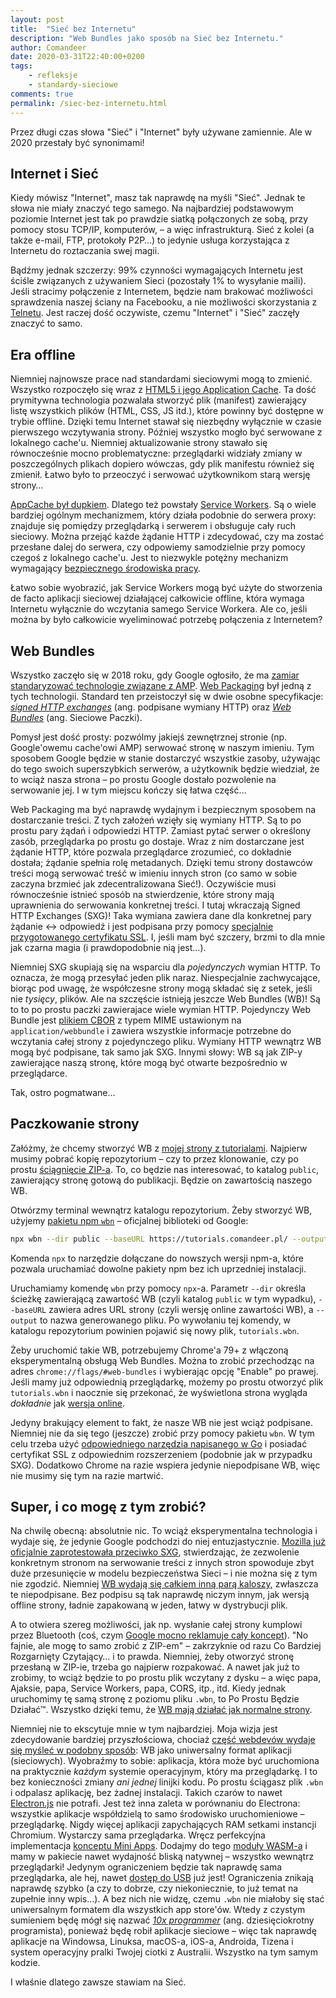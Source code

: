 ```yaml
---
layout: post
title:  "Sieć bez Internetu"
description: "Web Bundles jako sposób na Sieć bez Internetu."
author: Comandeer
date: 2020-03-31T22:40:00+0200
tags:
    - refleksje
    - standardy-sieciowe
comments: true
permalink: /siec-bez-internetu.html
---
```


Przez długi czas słowa "Sieć" i "Internet" były używane zamiennie. Ale w 2020 przestały być synonimami!<!--more-->

## Internet i Sieć

Kiedy mówisz "Internet", masz tak naprawdę na myśli "Sieć". Jednak te słowa nie miały znaczyć tego samego. Na najbardziej podstawowym poziomie Internet jest tak po prawdzie siatką połączonych ze sobą,  przy pomocy stosu TCP/IP, komputerów,  – a więc infrastrukturą. Sieć z kolei (a także e-mail, FTP, protokoły P2P…) to jedynie usługa korzystająca z Internetu do roztaczania swej magii.

Bądźmy jednak szczerzy: 99% czynności wymagających Internetu jest ściśle związanych z używaniem Sieci (pozostały 1% to wysyłanie maili). Jeśli stracimy połączenie z Internetem, będzie nam brakować możliwości sprawdzenia naszej ściany na Facebooku, a nie możliwości skorzystania z [Telnetu](https://pl.wikipedia.org/wiki/Telnet). Jest raczej dość oczywiste, czemu "Internet" i "Sieć" zaczęły znaczyć to samo.

## Era offline

Niemniej najnowsze prace nad standardami sieciowymi mogą to zmienić. Wszystko rozpoczęło się wraz z [HTML5 i jego Application Cache](https://www.w3.org/TR/html50/browsers.html#appcache). Ta dość prymitywna technologia pozwalała stworzyć plik (manifest) zawierający listę wszystkich plików (HTML, CSS, JS itd.), które powinny być dostępne w trybie offline. Dzięki temu Internet stawał się niezbędny wyłącznie w czasie pierwszego wczytywania strony. Później wszystko mogło być serwowane z lokalnego cache'u. Niemniej aktualizowanie strony stawało się równocześnie mocno problematyczne: przeglądarki widziały zmiany w poszczególnych plikach dopiero wówczas, gdy plik manifestu również się zmienił. Łatwo było to przeoczyć i serwować użytkownikom starą wersję strony…

[AppCache był dupkiem](https://alistapart.com/article/application-cache-is-a-douchebag/). Dlatego też powstały [Service Workers](https://developer.mozilla.org/en-US/docs/Web/API/Service_Worker_API). Są o wiele bardziej ogólnym mechanizmem, który działa podobnie do serwera proxy: znajduje się pomiędzy przeglądarką i serwerem i obsługuje cały ruch sieciowy. Można przejąć każde żądanie HTTP i zdecydować, czy ma zostać przesłane dalej do serwera, czy odpowiemy samodzielnie przy pomocy czegoś z lokalnego cache'u. Jest to niezwykle potężny mechanizm wymagający [bezpiecznego środowiska pracy](https://w3c.github.io/webappsec-secure-contexts/).

Łatwo sobie wyobrazić, jak Service Workers mogą być użyte do stworzenia de facto aplikacji sieciowej działającej całkowicie offline, która wymaga Internetu wyłącznie do wczytania samego Service Workera. Ale co, jeśli można by było całkowicie wyeliminować potrzebę połączenia z Internetem?

## Web Bundles
Wszystko zaczęło się w 2018 roku, gdy Google ogłosiło, że ma [zamiar standaryzować technologie związane z AMP](https://blog.comandeer.pl/standaryzacja-amp.html). [Web Packaging](https://github.com/WICG/webpackage) był jedną z tych technologii. Standard ten przeistoczył się w dwie osobne specyfikacje: [<i lang="en">signed HTTP exchanges</i>](https://wicg.github.io/webpackage/draft-yasskin-http-origin-signed-responses.html) (ang. podpisane wymiany HTTP) oraz [<i lang="en">Web Bundles</i>](https://wicg.github.io/webpackage/draft-yasskin-wpack-bundled-exchanges.html) (ang. Sieciowe Paczki).

Pomysł jest dość prosty: pozwólmy jakiejś zewnętrznej stronie (np. Google'owemu cache'owi AMP) serwować stronę w naszym imieniu. Tym sposobem Google będzie w stanie dostarczyć wszystkie zasoby, używając do tego swoich superszybkich serwerów, a użytkownik będzie wiedział, że to wciąż nasza strona – po prostu Google dostało pozwolenie na serwowanie jej. I w tym miejscu kończy się łatwa część…

Web Packaging ma być naprawdę wydajnym i bezpiecznym sposobem na dostarczanie treści. Z tych założeń wzięły się wymiany HTTP. Są to po prostu pary żądań i odpowiedzi HTTP. Zamiast pytać serwer o określony zasób, przeglądarka po prostu go dostaje. Wraz z nim dostarczane jest żądanie HTTP, które pozwala przeglądarce zrozumieć, co dokładnie dostała; żądanie spełnia rolę metadanych. Dzięki temu strony dostawców treści mogą serwować treść w imieniu innych stron (co samo w sobie zaczyna brzmieć jak zdecentralizowana Sieć!). Oczywiście musi równocześnie istnieć sposób na stwierdzenie, które strony mają uprawnienia do serwowania konkretnej treści. I tutaj wkraczają Signed HTTP Exchanges (SXG)! Taka wymiana zawiera dane dla konkretnej pary żądanie ↔ odpowiedź i jest podpisana przy pomocy [specjalnie przygotowanego certyfikatu SSL](https://web.dev/how-to-set-up-signed-http-exchanges/#step-1). I, jeśli mam być szczery, brzmi to dla mnie jak czarna magia (i prawdopodobnie nią jest…).

Niemniej SXG skupiają się na wsparciu dla _pojedynczych_ wymian HTTP. To oznacza, że mogą przesyłać jeden plik naraz. Niespecjalnie zachwycające, biorąc pod uwagę, że współczesne strony mogą składać się z setek, jeśli nie _tysięcy_, plików. Ale na szczęście istnieją jeszcze Web Bundles (WB)! Są to to po prostu paczki zawierajace wiele wymian HTTP. Pojedynczy Web Bundle jest [plikiem CBOR](https://cbor.io/) z typem MIME ustawionym na `application/webbundle` i zawiera wszystkie informacje potrzebne do wczytania całej strony z pojedynczego pliku. Wymiany HTTP wewnątrz WB mogą być podpisane, tak samo jak SXG. Innymi słowy: WB są jak ZIP-y zawierające naszą stronę, które mogą być otwarte bezpośrednio w przeglądarce.

Tak, ostro pogmatwane…

## Paczkowanie strony

Załóżmy, że chcemy stworzyć WB z [mojej strony z tutorialami](https://github.com/Comandeer/comandeers-tutorials). Najpierw musimy pobrać kopię repozytorium – czy to przez klonowanie, czy po prostu [ściągnięcie ZIP-a](https://github.com/Comandeer/comandeers-tutorials/archive/master.zip). To, co będzie nas interesować, to katalog `public`, zawierający stronę gotową do publikacji. Będzie on zawartością naszego WB.

Otwórzmy terminal wewnątrz katalogu repozytorium. Żeby stworzyć WB, użyjemy [pakietu npm `wbn`](https://github.com/WICG/webpackage/tree/master/js/bundle) – oficjalnej biblioteki od Google:

```bash
npx wbn --dir public --baseURL https://tutorials.comandeer.pl/ --output tutorials.wbn
```
<p class="note">Komenda <code>npx</code> to narzędzie dołączane do nowszych wersji npm-a, które pozwala uruchamiać dowolne pakiety npm bez ich uprzedniej instalacji.</p>

Uruchamiamy komendę `wbn` przy pomocy `npx`-a. Parametr `--dir` określa ścieżkę zawierającą zawartość WB (czyli katalog `public` w tym wypadku), `--baseURL` zawiera adres URL strony (czyli wersję online zawartości WB), a `--output` to nazwa generowanego pliku. Po wywołaniu tej komendy, w katalogu repozytorium powinien pojawić się nowy plik, `tutorials.wbn`.

Żeby uruchomić takie WB, potrzebujemy Chrome'a 79+ z włączoną eksperymentalną obsługą Web Bundles. Można to zrobić przechodząc na adres `chrome://flags/#web-bundles` i wybierając opcję "Enable" po prawej. Jeśli mamy już odpowiednią przeglądarkę, możemy po prostu otworzyć plik `tutorials.wbn` i naocznie się przekonać, że wyświetlona strona wygląda _dokładnie_ jak [wersja online](https://tutorials.comandeer.pl).

Jedyny brakujący element to fakt, że nasze WB nie jest wciąż podpisane. Niemniej nie da się tego (jeszcze) zrobić przy pomocy pakietu `wbn`. W tym celu trzeba użyć [odpowiedniego narzędzia napisanego w Go](https://github.com/WICG/webpackage/tree/master/go/bundle#sign-bundle) i posiadać certyfikat SSL z odpowiednim rozszerzeniem (podobnie jak w przypadku SXG). Dodatkowo Chrome na razie wspiera jedynie niepodpisane WB, więc nie musimy się tym na razie martwić.

## Super, i co mogę z tym zrobić?

Na chwilę obecną: absolutnie nic. To wciąż eksperymentalna technologia i wydaje się, że jedynie Google podchodzi do niej entuzjastycznie. [Mozilla już oficjalnie zaprotestowała przeciwko SXG](https://mozilla.github.io/standards-positions/#http-origin-signed-responses), stwierdzając, że zezwolenie konkretnym stronom na serwowanie treści z innych stron spowoduje zbyt duże przesunięcie w modelu bezpieczeństwa Sieci – i nie można się z tym nie zgodzić. Niemniej [WB wydają się całkiem inną parą kaloszy](https://github.com/mozilla/standards-positions/issues/264), zwłaszcza te niepodpisane. Bez podpisu są tak naprawdę niczym innym, jak wersją offline strony, ładnie zapakowaną w jeden, łatwy w dystrybucji plik.

A to otwiera szereg możliwości, jak np. wysłanie całej strony kumplowi przez Bluetooth (coś, czym [Google mocno reklamuje cały koncept](https://web.dev/web-bundles/#explaining-web-bundles)). "No fajnie, ale mogę to samo zrobić z ZIP-em" – zakrzyknie od razu Co Bardziej Rozgarnięty Czytający… i to prawda. Niemniej, żeby otworzyć stronę przesłaną w ZIP-ie, trzeba go najpierw rozpakować. A nawet jak już to zrobimy, to wciąż będzie to po prostu plik wczytany z dysku – a więc papa, Ajaksie, papa, Service Workers, papa, CORS, itp., itd. Kiedy jednak uruchomimy tę samą stronę z poziomu pliku `.wbn`, to Po Prostu Będzie Działać™. Wszystko dzięki temu, że [WB mają działać jak normalne strony](https://github.com/WICG/webpackage/blob/master/explainers/navigation-to-unsigned-bundles.md).

Niemniej nie to ekscytuje mnie w tym najbardziej. Moja wizja jest zdecydowanie bardziej przyszłościowa, chociaż [część webdevów wydaje się myśleć w podobny sposób](https://github.com/pwa-builder/PWABuilder-CLI/issues/340): WB jako uniwersalny format aplikacji (sieciowych). Wyobraźmy to sobie: aplikacja, która może być uruchomiona na praktycznie _każdym_ systemie operacyjnym, który ma przeglądarkę. I to bez konieczności zmiany _ani jednej_ linijki kodu. Po prostu ściągasz plik `.wbn` i odpalasz aplikację, bez żadnej instalacji. Takich czarów to nawet [Electron.js](https://www.electronjs.org/) nie potrafi. Jest też inna zaleta w porównaniu do Electrona: wszystkie aplikacje współdzielą to samo środowisko uruchomieniowe – przeglądarkę. Nigdy więcej aplikacji zapychających RAM setkami instancji Chromium. Wystarczy sama przeglądarka. Wręcz perfekcyjna implementacja [konceptu Mini Apps](https://w3c.github.io/miniapp/white-paper/). Dodajmy do tego [moduły WASM-a](https://hacks.mozilla.org/2019/11/announcing-the-bytecode-alliance/) i mamy w pakiecie nawet wydajność bliską natywnej – wszystko wewnątrz przeglądarki! Jedynym ograniczeniem będzie tak naprawdę sama przeglądarka, ale hej, nawet [dostęp do USB](https://wicg.github.io/webusb/) już jest! Ograniczenia znikają naprawdę szybko (a czy to dobrze, czy niekoniecznie, to już temat na zupełnie inny wpis…). A bez nich nie widzę, czemu `.wbn` nie miałoby się stać uniwersalnym formatem dla wszystkich app store'ów. Wtedy z czystym sumieniem będę mógł się nazwać [<i lang="en">10x programmer</i>](https://medium.com/ingeniouslysimple/the-origins-of-the-10x-developer-2e0177ecef60) (ang. dziesięciokrotny programista), ponieważ będę robił aplikacje sieciowe – więc tak naprawdę aplikacje na Windowsa, Linuksa, macOS-a, iOS-a, Androida, Tizena i system operacyjny pralki Twojej ciotki z Australii. Wszystko na tym samym kodzie.

I właśnie dlatego zawsze stawiam na Sieć.
